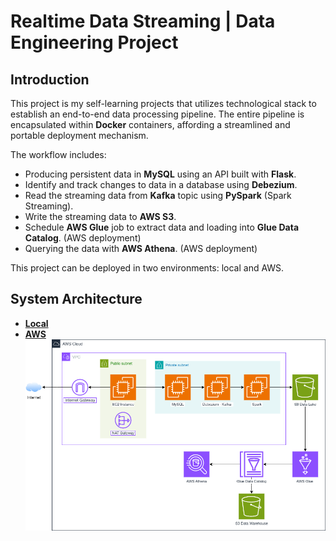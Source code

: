 # Realtime Data Streaming | Data Engineering Project

## Introduction 
This project is my self-learning projects that utilizes technological stack to establish an 
end-to-end data processing pipeline. The entire pipeline is encapsulated within **Docker** containers, affording a streamlined and portable deployment mechanism. 

The workflow includes: 
- Producing persistent data in **MySQL** using an API built with **Flask**.
- Identify and track changes to data in a database using **Debezium**.
- Read the streaming data from **Kafka** topic using **PySpark** (Spark Streaming).
- Write the streaming data to **AWS S3**.
- Schedule **AWS Glue** job to extract data and loading into **Glue Data Catalog**. (AWS deployment)
- Querying the data with **AWS Athena**. (AWS deployment)

This project can be deployed in two environments: local and AWS.

## System Architecture
- [**Local**](./local-deployment.md)
- [**AWS**](./terraform/cloud-deployment.md)
![Cloud Deployment](./cloud-deployment.png)


